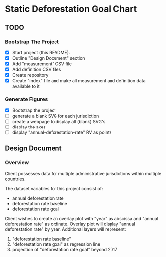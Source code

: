 # Static Deforestation Goal Chart

## TODO

### Bootstrap The Project

- [x] Start project (this README).
- [x] Outline "Design Document" section
- [x] Add "measurement" CSV file
- [x] Add definition CSV files
- [x] Create repository
- [x] Create "index" file and make all measurement and definition data available to it

### Generate Figures

- [x] Bootstrap the project
- [ ] generate a blank SVG for each jurisdiction
- [ ] create a webpage to display all (blank) SVG's
- [ ] display the axes
- [ ] display "annual-deforestation-rate" RV as points

## Design Document

### Overview

Client possesses data for multiple administrative jurisdictions within multiple countries.

The dataset variables for this project consist of:

- annual deforestation rate 
- deforestation rate baseline
- deforestation rate goal

Client wishes to create an overlay plot with "year" as abscissa and "annual deforestation rate" as ordinate. Overlay plot will display "annual deforestation rate" by year. Additional layers will represent:

1. "deforestation rate baseline"
2. "deforestation rate goal" as regression line
3. projection of "deforestation rate goal" beyond 2017 
